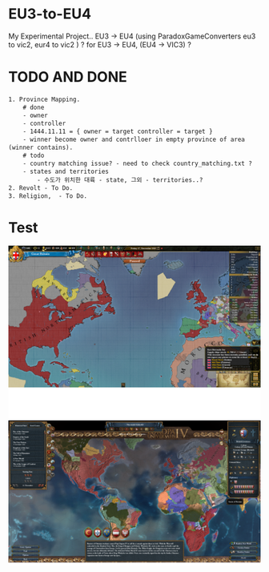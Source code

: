 # EU3-to-EU4
My Experimental Project.. EU3 -> EU4 (using ParadoxGameConverters eu3 to vic2, eur4 to vic2 ) ?
for EU3 -> EU4, (EU4 -> VIC3) ?

# TODO AND DONE
    1. Province Mapping.  
        # done
        - owner 
        - controller
        - 1444.11.11 = { owner = target controller = target }
        - winner become owner and contrlloer in empty province of area (winner contains).
        # todo
        - country matching issue? - need to check country_matching.txt ?
        - states and territories
            - 수도가 위치한 대륙 - state, 그외 - territories..? 
    2. Revolt - To Do.
    3. Religion,  - To Do.
    
# Test
![alt text](a.png) 
![alt text](b.png) 
